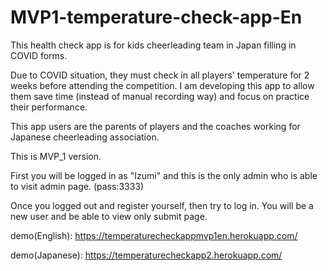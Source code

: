 # MVP1-temperature-check-app-En

This health check app is for kids cheerleading team in Japan filling in COVID forms.

Due to COVID situation, they must check in all players' temperature for 2 weeks before attending the competition. I am developing this app to allow them save time (instead of manual recording way) and focus on practice their performance.

This app users are the parents of players and the coaches working for Japanese cheerleading association.

This is MVP_1 version.

First you will be logged in as "Izumi" and this is the only admin who is able to visit admin page.
(pass:3333)

Once you logged out and register yourself, then try to log in. 
You will be a new user and be able to view only submit page.

demo(English): 
https://temperaturecheckappmvp1en.herokuapp.com/

demo(Japanese): 
https://temperaturecheckapp2.herokuapp.com/
